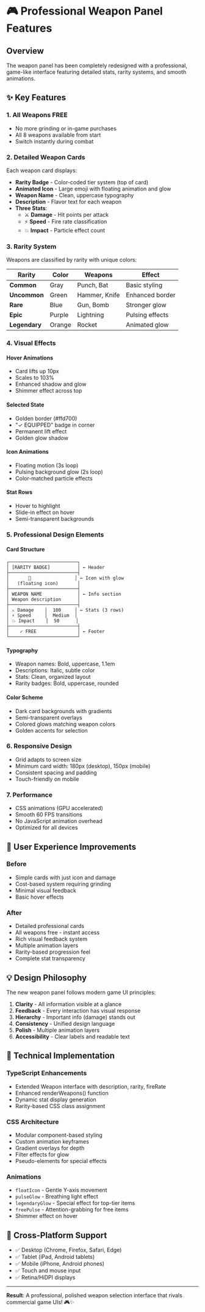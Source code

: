 # 🎮 Professional Weapon Panel Features

## Overview
The weapon panel has been completely redesigned with a professional, game-like interface featuring detailed stats, rarity systems, and smooth animations.

## ✨ Key Features

### 1. **All Weapons FREE**
- No more grinding or in-game purchases
- All 8 weapons available from start
- Switch instantly during combat

### 2. **Detailed Weapon Cards**
Each weapon card displays:
- **Rarity Badge** - Color-coded tier system (top of card)
- **Animated Icon** - Large emoji with floating animation and glow
- **Weapon Name** - Clean, uppercase typography
- **Description** - Flavor text for each weapon
- **Three Stats**:
  - ⚔️ **Damage** - Hit points per attack
  - ⚡ **Speed** - Fire rate classification
  - 💥 **Impact** - Particle effect count

### 3. **Rarity System**
Weapons are classified by rarity with unique colors:

| Rarity | Color | Weapons | Effect |
|--------|-------|---------|--------|
| **Common** | Gray | Punch, Bat | Basic styling |
| **Uncommon** | Green | Hammer, Knife | Enhanced border |
| **Rare** | Blue | Gun, Bomb | Stronger glow |
| **Epic** | Purple | Lightning | Pulsing effects |
| **Legendary** | Orange | Rocket | Animated glow |

### 4. **Visual Effects**

#### Hover Animations
- Card lifts up 10px
- Scales to 103%
- Enhanced shadow and glow
- Shimmer effect across top

#### Selected State
- Golden border (#ffd700)
- "✓ EQUIPPED" badge in corner
- Permanent lift effect
- Golden glow shadow

#### Icon Animations
- Floating motion (3s loop)
- Pulsing background glow (2s loop)
- Color-matched particle effects

#### Stat Rows
- Hover to highlight
- Slide-in effect on hover
- Semi-transparent backgrounds

### 5. **Professional Design Elements**

#### Card Structure
```
┌─────────────────────────┐
│ [RARITY BADGE]          │ ← Header
├─────────────────────────┤
│       🚀                │ ← Icon with glow
│   (floating icon)       │
├─────────────────────────┤
│ WEAPON NAME             │ ← Info section
│ Weapon description      │
├─────────────────────────┤
│ ⚔️ Damage    │  100     │ ← Stats (3 rows)
│ ⚡ Speed     │  Medium  │
│ 💥 Impact    │  50      │
├─────────────────────────┤
│    ✓ FREE               │ ← Footer
└─────────────────────────┘
```

#### Typography
- Weapon names: Bold, uppercase, 1.1em
- Descriptions: Italic, subtle color
- Stats: Clean, organized layout
- Rarity badges: Bold, uppercase, rounded

#### Color Scheme
- Dark card backgrounds with gradients
- Semi-transparent overlays
- Colored glows matching weapon colors
- Golden accents for selection

### 6. **Responsive Design**
- Grid adapts to screen size
- Minimum card width: 180px (desktop), 150px (mobile)
- Consistent spacing and padding
- Touch-friendly on mobile

### 7. **Performance**
- CSS animations (GPU accelerated)
- Smooth 60 FPS transitions
- No JavaScript animation overhead
- Optimized for all devices

## 🎯 User Experience Improvements

### Before
- Simple cards with just icon and damage
- Cost-based system requiring grinding
- Minimal visual feedback
- Basic hover effects

### After
- Detailed professional cards
- All weapons free - instant access
- Rich visual feedback system
- Multiple animation layers
- Rarity-based progression feel
- Complete stat transparency

## 💡 Design Philosophy

The new weapon panel follows modern game UI principles:

1. **Clarity** - All information visible at a glance
2. **Feedback** - Every interaction has visual response
3. **Hierarchy** - Important info (damage) stands out
4. **Consistency** - Unified design language
5. **Polish** - Multiple animation layers
6. **Accessibility** - Clear labels and readable text

## 🚀 Technical Implementation

### TypeScript Enhancements
- Extended Weapon interface with description, rarity, fireRate
- Enhanced renderWeapons() function
- Dynamic stat display generation
- Rarity-based CSS class assignment

### CSS Architecture
- Modular component-based styling
- Custom animation keyframes
- Gradient overlays for depth
- Filter effects for glow
- Pseudo-elements for special effects

### Animations
- `floatIcon` - Gentle Y-axis movement
- `pulseGlow` - Breathing light effect
- `legendaryGlow` - Special effect for top-tier items
- `freePulse` - Attention-grabbing for free items
- Shimmer effect on hover

## 📱 Cross-Platform Support
- ✅ Desktop (Chrome, Firefox, Safari, Edge)
- ✅ Tablet (iPad, Android tablets)
- ✅ Mobile (iPhone, Android phones)
- ✅ Touch and mouse input
- ✅ Retina/HiDPI displays

---

**Result**: A professional, polished weapon selection interface that rivals commercial game UIs! 🎮✨

